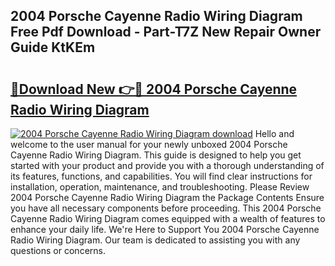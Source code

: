 ## 2004 Porsche Cayenne Radio Wiring Diagram Free Pdf Download - Part-T7Z New Repair Owner Guide KtKEm

# <h2><a href="http://dfk7vt.blite.top/?on=2004+Porsche+Cayenne+Radio+Wiring+Diagram">🔗Download New 👉🔴 2004 Porsche Cayenne Radio Wiring Diagram</a></h2>

[![2004 Porsche Cayenne Radio Wiring Diagram download](https://i.imgur.com/lujVjoI.png)](http://dfk7vt.blite.top/?on=2004+Porsche+Cayenne+Radio+Wiring+Diagram)
Hello and welcome to the user manual for your newly unboxed 2004 Porsche Cayenne Radio Wiring Diagram. This guide is designed to help you get started with your product and provide you with a thorough understanding of its features, functions, and capabilities. You will find clear instructions for installation, operation, maintenance, and troubleshooting. Please Review 2004 Porsche Cayenne Radio Wiring Diagram the Package Contents Ensure you have all necessary components before proceeding. This 2004 Porsche Cayenne Radio Wiring Diagram comes equipped with a wealth of features to enhance your daily life. We're Here to Support You 2004 Porsche Cayenne Radio Wiring Diagram. Our team is dedicated to assisting you with any questions or concerns.
